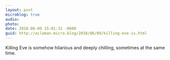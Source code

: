 ```yaml
---
layout: post
microblog: true
audio: 
photo: 
date: 2018-06-09 15:01:31 -0600
guid: http://aclaman.micro.blog/2018/06/09/killing-eve-is.html
---
```

Killing Eve is somehow hilarious and deeply chilling, sometimes at the same time.
